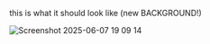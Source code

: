 this is what it should look like (new BACKGROUND!)


![Screenshot 2025-06-07 19 09 14](https://github.com/user-attachments/assets/7ebe7ed4-4caf-4798-81f6-44c63fc8ecd3)
